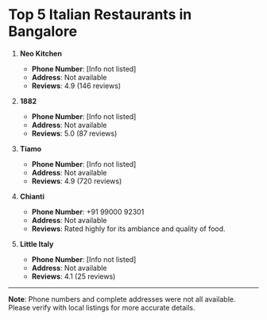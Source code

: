 # Top 5 Italian Restaurants in Bangalore

1. **Neo Kitchen**  
   - **Phone Number**: [Info not listed]  
   - **Address**: Not available  
   - **Reviews**: 4.9 (146 reviews)

2. **1882**  
   - **Phone Number**: [Info not listed]  
   - **Address**: Not available  
   - **Reviews**: 5.0 (87 reviews)

3. **Tiamo**  
   - **Phone Number**: [Info not listed]  
   - **Address**: Not available  
   - **Reviews**: 4.9 (720 reviews)

4. **Chianti**  
   - **Phone Number**: +91 99000 92301  
   - **Address**: Not available  
   - **Reviews**: Rated highly for its ambiance and quality of food.

5. **Little Italy**  
   - **Phone Number**: [Info not listed]  
   - **Address**: Not available  
   - **Reviews**: 4.1 (25 reviews)

---  

**Note**: Phone numbers and complete addresses were not all available. Please verify with local listings for more accurate details.